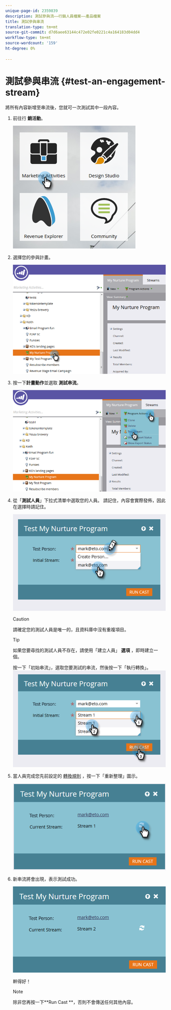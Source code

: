 ```yaml
---
unique-page-id: 2359839
description: 測試參與流——行銷人員檔案——產品檔案
title: 測試參與串流
translation-type: tm+mt
source-git-commit: d7d6aee63144c472e02fe0221c4a164183d04dd4
workflow-type: tm+mt
source-wordcount: '159'
ht-degree: 0%

---
```



# 測試參與串流 {#test-an-engagement-stream}

將所有內容新增至串流後，您就可一次測試其中一段內容。

1. 前往行 **銷活動**。

   ![](assets/one.png)

1. 選擇您的參與計畫。

   ![](assets/two.png)

1. 按一下**計畫動作**並選取 **測試串流**。

   ![](assets/three.png)

1. 從「**測試人員**」下拉式清單中選取您的人員。 請記住，內容會實際發佈，因此在選擇時請記住。

   ![](assets/four-rubix.png)

   >[!CAUTION]
   >
   >請確定您的測試人員是唯一的，且資料庫中沒有重複項目。

   >[!TIP]
   >
   >如果您要尋找的測試人員不存在，請使用「建立人員」 **選項** ，即時建立一個。

   按一下「初始串流」，選取您要測試的串流，然後按一下「執行轉換」。
   ![](assets/five-rubiks.png)

1. 當人員完成您先前設定的 [轉換規則](transition-people-between-engagement-streams.md) ，按一下「重新整理」圖示。

   ![](assets/six-rubiks.png)

1. 新串流將會出現，表示測試成功。

   ![](assets/seven-rubiks.png)

   幹得好！

   >[!NOTE]
   >
   >除非您再按一下**Run Cast **，否則不會傳送任何其他內容。


